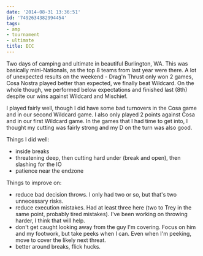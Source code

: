 ```yaml
---
date: '2014-08-31 13:36:51'
id: '7492634382994454'
tags:
- amp
- tournament
- ultimate
title: ECC
---
```


Two days of camping and ultimate in beautiful Burlington, WA. This was basically mini-Nationals, as the top 8 teams from last year were there. A lot of unexpected results on the weekend - Drag'n Thrust only won 2 games, Cosa Nostra played better than expected, we finally beat Wildcard. On the whole though, we performed below expectations and finished last (8th) despite our wins against Wildcard and Mischief. 

I played fairly well, though I did have some bad turnovers in the Cosa game and in our second Wildcard game. I also only played 2 points against Cosa and in our first Wildcard game. In the games that I had time to get into, I thought my cutting was fairly strong and my D on the turn was also good.

Things I did well:

- inside breaks
- threatening deep, then cutting hard under (break and open), then slashing for the IO
- patience near the endzone

Things to improve on:

- reduce bad decision throws. I only had two or so, but that's two unnecessary risks.
- reduce execution mistakes. Had at least three here (two to Trey in the same point, probably tired mistakes). I've been working on throwing harder, I think that will help.
- don't get caught looking away from the guy I'm covering. Focus on him and my footwork, but take peeks when I can. Even when I'm peeking, move to cover the likely next threat.
- better around breaks, flick hucks.
